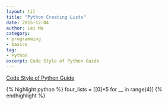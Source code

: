 ```yaml
---
layout: til
title: "Python Creating Lists"
date: 2015-12-04
author: Lei Ma
category:
- programming
- basics
tag:
- Python
excerpt: Code Style of Python Guide
---
```




[Code Style of Python Guide](http://docs.python-guide.org/en/latest/writing/style/)

{% highlight python %}
four_lists = [[0]*5 for __ in range(4)]
{% endhighlight %}
